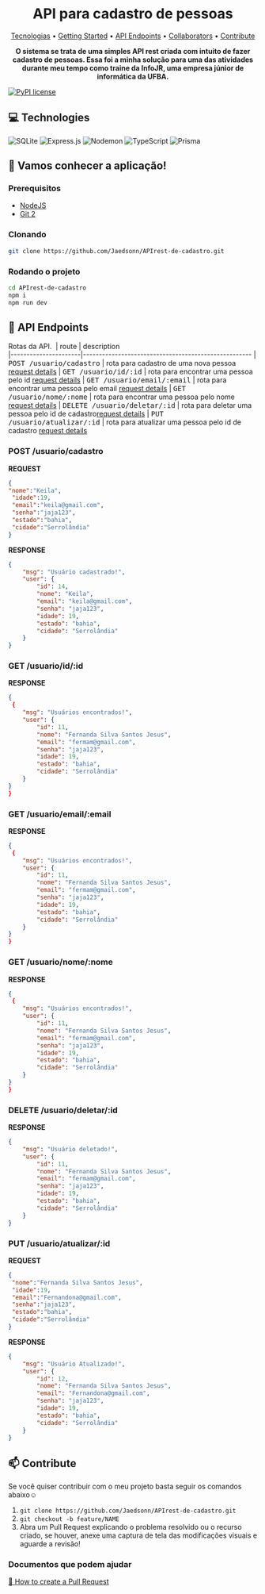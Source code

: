 <h1 align="center" style="font-weight: bold;">API para cadastro de pessoas</h1>

<p align="center">
 <a href="#tech">Tecnologias</a> • 
 <a href="#started">Getting Started</a> • 
  <a href="#routes">API Endpoints</a> •
 <a href="#colab">Collaborators</a> •
 <a href="#contribute">Contribute</a>
</p>

<p align="center">
    <b>O sistema se trata de uma simples API rest criada com intuito de fazer cadastro de pessoas. Essa foi a minha solução para uma das atividades durante meu tempo como traine da InfoJR, uma empresa júnior de informática da UFBA.</b>
</p>

[![PyPI license](https://img.shields.io/pypi/l/ansicolortags.svg)](https://pypi.python.org/pypi/ansicolortags/)

<h2 id="technologies">💻 Technologies</h2>

![SQLite](https://img.shields.io/badge/sqlite-%2307405e.svg?style=for-the-badge&logo=sqlite&logoColor=white)
![Express.js](https://img.shields.io/badge/express.js-%23404d59.svg?style=for-the-badge&logo=express&logoColor=%2361DAFB)
![Nodemon](https://img.shields.io/badge/NODEMON-%23323330.svg?style=for-the-badge&logo=nodemon&logoColor=%BBDEAD)
![TypeScript](https://img.shields.io/badge/typescript-%23007ACC.svg?style=for-the-badge&logo=typescript&logoColor=white)
![Prisma](https://img.shields.io/badge/Prisma-3982CE?style=for-the-badge&logo=Prisma&logoColor=white)


<h2 id="started">🚀 Vamos conhecer a aplicação!</h2>

<h3>Prerequisitos</h3>

- [NodeJS](https://github.com/)
- [Git 2](https://github.com)

<h3>Clonando</h3>

```bash
git clone https://github.com/Jaedsonn/APIrest-de-cadastro.git
```

<h3>Rodando o projeto</h3>


```bash
cd APIrest-de-cadastro
npm i
npm run dev
```

<h2 id="routes">📍 API Endpoints</h2>

Rotas da API.
​
| route               | description                                          
|----------------------|-----------------------------------------------------
| <kbd>POST /usuario/cadastro</kbd>     | rota para cadastro de uma nova pessoa [request details](#post-details)
| <kbd>GET /usuario/id/:id</kbd>     | rota para encontrar uma pessoa pelo id [request details](#get-id-details)
| <kbd>GET /usuario/email/:email</kbd>     | rota para encontrar uma pessoa pelo email [request details](#get-email-details)
| <kbd>GET /usuario/nome/:nome</kbd>     | rota para encontrar uma pessoa pelo nome [request details](#get-nome-details)
| <kbd>DELETE /usuario/deletar/:id</kbd>     | rota para deletar uma pessoa pelo id de cadastro[request details](#delete-user-id)
| <kbd>PUT /usuario/atualizar/:id</kbd>     | rota para atualizar uma pessoa pelo id de cadastro [request details](#put-user-id)

<h3 id="post-details">POST /usuario/cadastro</h3>

**REQUEST**
```json
{
"nome":"Keila",
 "idade":19,
 "email":"keila@gmail.com",
 "senha":"jaja123",
 "estado":"bahia",
 "cidade":"Serrolândia"
}
```

**RESPONSE**
```json
{
    "msg": "Usuário cadastrado!",
    "user": {
        "id": 14,
        "nome": "Keila",
        "email": "keila@gmail.com",
        "senha": "jaja123",
        "idade": 19,
        "estado": "bahia",
        "cidade": "Serrolândia"
    }
}
```


<h3 id="get-id-details">GET /usuario/id/:id</h3>

**RESPONSE**
```json
{
 {
    "msg": "Usuários encontrados!",
    "user": {
        "id": 11,
        "nome": "Fernanda Silva Santos Jesus",
        "email": "fermam@gmail.com",
        "senha": "jaja123",
        "idade": 19,
        "estado": "bahia",
        "cidade": "Serrolândia"
    }
}
}
```


<h3 id="get-email-details">GET /usuario/email/:email</h3>

**RESPONSE**
```json
{
 {
    "msg": "Usuários encontrados!",
    "user": {
        "id": 11,
        "nome": "Fernanda Silva Santos Jesus",
        "email": "fermam@gmail.com",
        "senha": "jaja123",
        "idade": 19,
        "estado": "bahia",
        "cidade": "Serrolândia"
    }
}
}
```


<h3 id="get-nome-details">GET /usuario/nome/:nome</h3>

**RESPONSE**
```json
{
 {
    "msg": "Usuários encontrados!",
    "user": {
        "id": 11,
        "nome": "Fernanda Silva Santos Jesus",
        "email": "fermam@gmail.com",
        "senha": "jaja123",
        "idade": 19,
        "estado": "bahia",
        "cidade": "Serrolândia"
    }
}
}
```


<h3 id="delete-user-id">DELETE /usuario/deletar/:id</h3>

**RESPONSE**
```json
{
    "msg": "Usuário deletado!",
    "user": {
        "id": 11,
        "nome": "Fernanda Silva Santos Jesus",
        "email": "fermam@gmail.com",
        "senha": "jaja123",
        "idade": 19,
        "estado": "bahia",
        "cidade": "Serrolândia"
    }
}
```


<h3 id="put-user-id">PUT /usuario/atualizar/:id</h3>

**REQUEST**
```json
{
 "nome":"Fernanda Silva Santos Jesus",
 "idade":19,
 "email":"Fernandona@gmail.com",
 "senha":"jaja123",
 "estado":"bahia",
 "cidade":"Serrolândia"
}
```

**RESPONSE**
```json
{
    "msg": "Usuário Atualizado!",
    "user": {
        "id": 12,
        "nome": "Fernanda Silva Santos Jesus",
        "email": "Fernandona@gmail.com",
        "senha": "jaja123",
        "idade": 19,
        "estado": "bahia",
        "cidade": "Serrolândia"
    }
}
```

<h2 id="contribute">📫 Contribute</h2>

Se você quiser contribuir com o meu projeto basta seguir os comandos abaixo☺️

1. `git clone https://github.com/Jaedsonn/APIrest-de-cadastro.git`
2. `git checkout -b feature/NAME`
3. Abra um Pull Request explicando o problema resolvido ou o recurso criado, se houver, anexe uma captura de tela das modificações visuais e aguarde a revisão!

<h3>Documentos que podem ajudar</h3>

[📝 How to create a Pull Request](https://www.atlassian.com/br/git/tutorials/making-a-pull-request)
